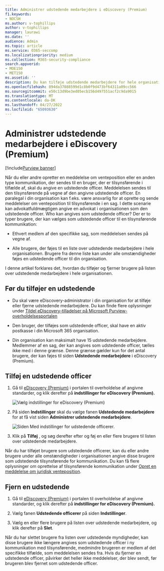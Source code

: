 ```yaml
---
title: Administrer udstedende medarbejdere i eDiscovery (Premium)
f1.keywords:
- NOCSH
ms.author: v-tophillips
author: v-tophillips
manager: laurawi
ms.date: ''
audience: Admin
ms.topic: article
ms.service: O365-seccomp
ms.localizationpriority: medium
ms.collection: M365-security-compliance
search.appverid:
- MOE150
- MET150
ms.assetid: ''
description: Du kan tilføje udstedende medarbejdere for hele organisationen i eDiscovery (Premium), så de under alle omstændigheder kan føjes til enhver form for kommunikation i din organisation.
ms.openlocfilehash: 894da37088599d1c8b0f9d473bf64311a09cc566
ms.sourcegitcommit: e50c13d9be3ed05ecb156d497551acf2c9da9015
ms.translationtype: MT
ms.contentlocale: da-DK
ms.lasthandoff: 04/27/2022
ms.locfileid: "65093630"
---
```

# <a name="manage-issuing-officers-in-ediscovery-premium"></a>Administrer udstedende medarbejdere i eDiscovery (Premium)

[!include[Purview banner](../includes/purview-rebrand-banner.md)]

Når du eller andre opretter en meddelelse om venteposition eller en anden type kommunikation, der sendes til en bruger, der er tilsynsførende i tilfælde af, skal du angive en udstedende officer. Meddelelsen sendes til den tilsynsførende på vegne af den angivne udstedende officer. En paralegal i din organisation kan f.eks. være ansvarlig for at oprette og sende meddelelser om venteposition til tilsynsførende i en sag. I dette scenarie kan advokatfuldmægtigen angive en advokat i organisationen som den udstedende officer. Who kan angives som udstedende officer? Der er to typer brugere, der kan vælges som udstedende officer til en tilsynsførende kommunikation:

- Ethvert medlem af den specifikke sag, som meddelelsen sendes på vegne af.

- Alle brugere, der føjes til en liste over udstedende medarbejdere i hele organisationen. Brugere fra denne liste kan under alle omstændigheder føjes en udstedende officer til din organisation.

I denne artikel forklares det, hvordan du tilføjer og fjerner brugere på listen over udstedende medarbejdere i hele organisationen.

## <a name="before-you-add-an-issuing-officer"></a>Før du tilføjer en udstedende

- Du skal være eDiscovery-administrator i din organisation for at tilføje eller fjerne udstedende medarbejdere. Du kan finde flere oplysninger under [Tildel eDiscovery-tilladelser på Microsoft Purview-overholdelsesportalen](assign-ediscovery-permissions.md)  

- Den bruger, der tilføjes som udstedende officer, skal have en aktiv postkasse i din Microsoft 365 organisation.

- Din organisation kan maksimalt have 15 udstedende medarbejdere. Medlemmer af en sag, der kan angives som udstedende officer, tælles ikke med i denne grænse. Denne grænse gælder kun for det antal brugere, der kan føjes til siden **Udstedende medarbejdere** i eDiscovery (Premium).

## <a name="add-an-issuing-officer"></a>Tilføj en udstedende officer

1. Gå til [eDiscovery (Premium)](https://go.microsoft.com/fwlink/p/?linkid=2173764) i portalen til overholdelse af angivne standarder, og klik derefter på **indstillinger for eDiscovery (Premium).**

   ![Vælg indstillinger for eDiscovery (Premium)](..\media\HistoricalVersions1.png)

2. På siden **Indstillinger** skal du vælge fanen **Udstedende medarbejdere** for at få vist siden **Administrer udstedende medarbejdere**.

   ![Siden Med indstillinger for udstedende officerer.](..\media\AeDIssuingOfficers1.png)

3. Klik på **Tilføj** , og søg derefter efter og føj en eller flere brugere til listen over udstedende medarbejdere.

Når du har tilføjet brugere som udstedende officerer, kan du eller andre brugere under alle omstændigheder i organisationen angive disse brugere som udstedende tilsynsførende for kommunikation. Du kan få flere oplysninger om oprettelse af tilsynsførende kommunikation under [Opret en meddelelse om juridisk venteposition](create-hold-notification.md).

## <a name="remove-an-issuing-officer"></a>Fjern en udstedende

1. Gå til [eDiscovery (Premium)](https://go.microsoft.com/fwlink/p/?linkid=2173764) i portalen til overholdelse af angivne standarder, og klik derefter på **indstillinger for eDiscovery (Premium).**

2. Vælg fanen **Udstedende officerer** på siden **Indstillinger**.

3. Vælg en eller flere brugere på listen over udstedende medarbejdere, og klik derefter på **Slet**.

Når du har slettet brugere fra listen over udstedende myndigheder, kan disse brugere ikke længere angives som udstedende officer i ny kommunikation med tilsynsførende, medmindre brugeren er medlem af det specifikke tilfælde, som meddelelsen sendes fra. Hvis du fjerner en udstedende officer, påvirker det heller ikke meddelelser, der blev sendt, før brugeren blev fjernet som udstedende officer.
